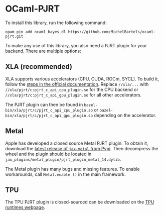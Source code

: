 # OCaml-PJRT
To install this library, run the following command:

``` shell
opam pin add ocaml_bayes_dl https://github.com/MichelBartels/ocaml-pjrt.git
```

To make any use of this library, you also need a PJRT plugin for your backend. There are multiple options:

## XLA (recommended)
XLA supports various accelerators (CPU, CUDA, ROCm, SYCL). To build it, follow the [steps in the official documentation](https://openxla.org/xla/build_from_source). Replace `//xla/...` with `//xla/pjrt/c:pjrt_c_api_cpu_plugin.so` for the CPU backend or `//xla/pjrt/c:pjrt_c_api_gpu_plugin.so` for all other accelerators.

The PJRT plugin can then be found in `bazel-bin/xla/pjrt/c/pjrt_c_api_cpu_plugin.so` or `bazel-bin/xla/pjrt/c/pjrt_c_api_gpu_plugin.so` depending on the accelerator.

## Metal
Apple has developed a closed source Metal PJRT plugin. To obtain it, download the [latest release of `jax-metal` from Pypi](https://pypi.org/project/jax-metal/#files). Then decompress the wheel and the plugin should be located in `jax_plugins/metal_plugin/pjrt_plugin_metal_14.dylib`.

The Metal plugin has many bugs and missing features. To enable workarounds, call `Metal.enable ()` in the main framework.

## TPU
The TPU PJRT plugin is closed-sourced can be downloaded on the [TPU runtimes webpage](https://cloud.google.com/tpu/docs/runtimes).
